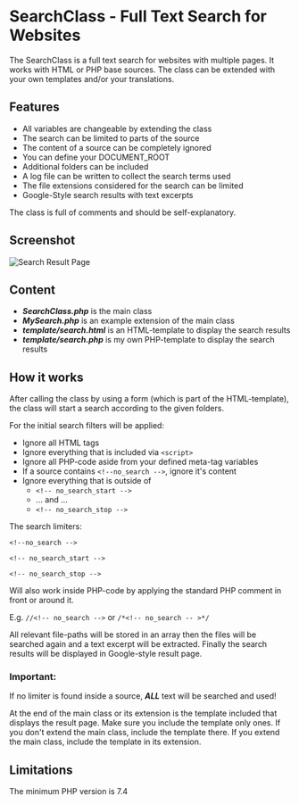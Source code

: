 # SearchClass - Full Text Search for Websites

The SearchClass is a full text search for websites with multiple pages. It works with HTML or PHP base sources. The class can be extended with your own templates and/or your translations.

## Features
- All variables are changeable by extending the class
- The search can be limited to parts of the source
- The content of a source can be completely ignored
- You can define your DOCUMENT_ROOT
- Additional folders can be included
- A log file can be written to collect the search terms used
- The file extensions considered for the search can be limited
- Google-Style search results with text excerpts

The class is full of comments and should be self-explanatory.

## Screenshot

![Search Result Page][image-1]

## Content
- ***SearchClass.php*** is the main class
- ***MySearch.php*** is an example extension of the main class
- ***template/search.html*** is an HTML-template to display the search results
- ***template/search.php*** is my own PHP-template to display the search results

## How it works
After calling the class by using a form (which is part of the HTML-template), the class will start a search according to the given folders.

For the initial search filters will be applied:
- Ignore all HTML tags
- Ignore everything that is included via `<script>`
- Ignore all PHP-code aside from your defined meta-tag variables
- If a source contains `<!--no_search -->`, ignore it's content
- Ignore everything that is outside of  
	- `<!-- no_search_start -->`
	- ... and ...
	- `<!-- no_search_stop -->`

The search limiters:

`<!--no_search -->`

`<!-- no_search_start -->`

`<!-- no_search_stop -->`

Will also work inside PHP-code by applying the standard PHP comment in front or around it.

E.g. `//<!-- no_search -->`  or `/*<!-- no_search -- >*/`

All relevant file-paths will be stored in an array then the files will be searched again and a text excerpt will be extracted. Finally the search results will be displayed in Google-style result page.

### Important:

If no limiter is found inside a source, ***ALL*** text will be searched and used!

At the end of the main class or its extension is the template included that displays the result page. Make sure you include the template only ones. If you don't extend the main class, include the template there. If you extend the main class, include the template in its extension. 

## Limitations

The minimum PHP version is 7.4

[image-1]:sreenshot.png?raw=true
